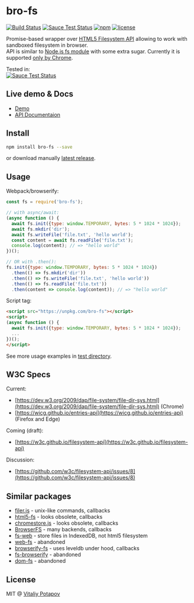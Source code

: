 # bro-fs

[![Build Status](https://travis-ci.org/vitalets/bro-fs.svg?branch=master)](https://travis-ci.org/vitalets/bro-fs)
[![Sauce Test Status](https://saucelabs.com/buildstatus/browserfilesystem)](https://saucelabs.com/u/browserfilesystem)
[![npm](https://img.shields.io/npm/v/bro-fs.svg)](https://www.npmjs.com/package/bro-fs)
[![license](https://img.shields.io/npm/l/bro-fs.svg)](https://www.npmjs.com/package/bro-fs)

Promise-based wrapper over [HTML5 Filesystem API](https://dev.w3.org/2009/dap/file-system/file-dir-sys.html)
allowing to work with sandboxed filesystem in browser.  
API is similar to [Node.js fs module](https://nodejs.org/api/fs.html) with some extra sugar.
Currently it is supported [only by Chrome](https://developer.mozilla.org/en-US/docs/Web/API/FileSystem#Browser_compatibility). 

Tested in:  
[![Sauce Test Status](https://saucelabs.com/browser-matrix/browserfilesystem.svg)](https://saucelabs.com/u/browserfilesystem)

## Live demo & Docs
* [Demo](https://vitalets.github.io/bro-fs/demo/)
* [API Documentaion](https://vitalets.github.io/bro-fs/)

## Install
```bash
npm install bro-fs --save
```
or download manually [latest release](https://github.com/vitalets/bro-fs/releases/latest).

## Usage
Webpack/browserify:
```js
const fs = require('bro-fs');

// with async/await:
(async function () {
  await fs.init({type: window.TEMPORARY, bytes: 5 * 1024 * 1024});
  await fs.mkdir('dir');
  await fs.writeFile('file.txt', 'hello world');
  const content = await fs.readFile('file.txt');
  console.log(content); // => "hello world"
})();

// OR with .then():
fs.init({type: window.TEMPORARY, bytes: 5 * 1024 * 1024})
  .then(() => fs.mkdir('dir'))
  .then(() => fs.writeFile('file.txt', 'hello world'))
  .then(() => fs.readFile('file.txt'))
  .then(content => console.log(content)); // => "hello world"
```

Script tag:
```html
<script src="https://unpkg.com/bro-fs"></script>
<script>
(async function () {
  await fs.init({type: window.TEMPORARY, bytes: 5 * 1024 * 1024});
  ...
})();
</script>
```

See more usage examples in [test directory](/test).

## W3C Specs
Current:  
 * [https://dev.w3.org/2009/dap/file-system/file-dir-sys.html](https://dev.w3.org/2009/dap/file-system/file-dir-sys.html) (Chrome)
 * [https://wicg.github.io/entries-api](https://wicg.github.io/entries-api) (Firefox and Edge)
 
Coming (draft):  
 * [https://w3c.github.io/filesystem-api](https://w3c.github.io/filesystem-api)
 
Discussion:  
 * [https://github.com/w3c/filesystem-api/issues/8](https://github.com/w3c/filesystem-api/issues/8)
 
## Similar packages
* [filer.js](https://www.npmjs.com/package/filer.js) - unix-like commands, callbacks
* [html5-fs](https://github.com/evanshortiss/html5-fs) - looks obsolete, callbacks
* [chromestore.js](https://github.com/summera/chromestore.js) - looks obsolete, callbacks
* [BrowserFS](https://github.com/jvilk/BrowserFS) - many backends, callbacks
* [fs-web](https://www.npmjs.com/package/fs-web) - store files in IndexedDB, not html5 filesystem
* [web-fs](https://github.com/mmckegg/web-fs) - abandoned
* [browserify-fs](https://github.com/mafintosh/browserify-fs) - uses leveldb under hood, callbacks
* [fs-browserify](https://github.com/CrabDude/fs-browserify) - abandoned
* [dom-fs](https://www.npmjs.com/package/dom-fs) - abandoned

## License
MIT @ [Vitaliy Potapov](https://github.com/vitalets)

